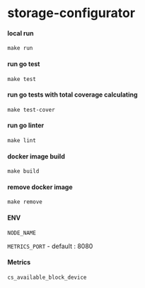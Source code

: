 # storage-configurator

#### local run
``make run``

#### run go test
``make test``

#### run go tests with total coverage calculating
``make test-cover``

#### run go linter
``make lint``

#### docker image build
``make build``

#### remove docker image
``make remove``

#### ENV

`NODE_NAME`

`METRICS_PORT` - default : 8080


#### Metrics
``` cs_available_block_device ```
